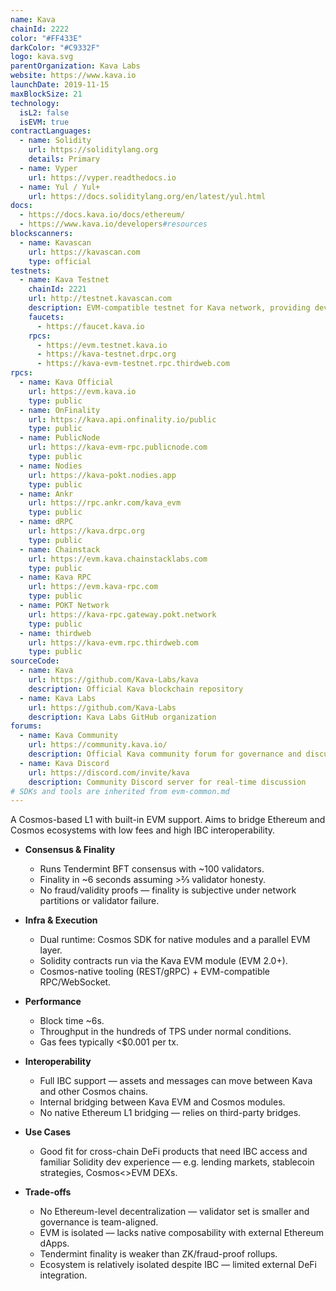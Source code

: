 ```yaml
---
name: Kava
chainId: 2222
color: "#FF433E"
darkColor: "#C9332F"
logo: kava.svg
parentOrganization: Kava Labs
website: https://www.kava.io
launchDate: 2019-11-15
maxBlockSize: 21
technology:
  isL2: false
  isEVM: true
contractLanguages:
  - name: Solidity
    url: https://soliditylang.org
    details: Primary
  - name: Vyper
    url: https://vyper.readthedocs.io
  - name: Yul / Yul+
    url: https://docs.soliditylang.org/en/latest/yul.html
docs:
  - https://docs.kava.io/docs/ethereum/
  - https://www.kava.io/developers#resources
blockscanners:
  - name: Kavascan
    url: https://kavascan.com
    type: official
testnets:
  - name: Kava Testnet
    chainId: 2221
    url: http://testnet.kavascan.com
    description: EVM-compatible testnet for Kava network, providing development and testing environment.
    faucets:
      - https://faucet.kava.io
    rpcs:
      - https://evm.testnet.kava.io
      - https://kava-testnet.drpc.org
      - https://kava-evm-testnet.rpc.thirdweb.com
rpcs:
  - name: Kava Official
    url: https://evm.kava.io
    type: public
  - name: OnFinality
    url: https://kava.api.onfinality.io/public
    type: public
  - name: PublicNode
    url: https://kava-evm-rpc.publicnode.com
    type: public
  - name: Nodies
    url: https://kava-pokt.nodies.app
    type: public
  - name: Ankr
    url: https://rpc.ankr.com/kava_evm
    type: public
  - name: dRPC
    url: https://kava.drpc.org
    type: public
  - name: Chainstack
    url: https://evm.kava.chainstacklabs.com
    type: public
  - name: Kava RPC
    url: https://evm.kava-rpc.com
    type: public
  - name: POKT Network
    url: https://kava-rpc.gateway.pokt.network
    type: public
  - name: thirdweb
    url: https://kava-evm.rpc.thirdweb.com
    type: public
sourceCode:
  - name: Kava
    url: https://github.com/Kava-Labs/kava
    description: Official Kava blockchain repository
  - name: Kava Labs
    url: https://github.com/Kava-Labs
    description: Kava Labs GitHub organization
forums:
  - name: Kava Community
    url: https://community.kava.io/
    description: Official Kava community forum for governance and discussion
  - name: Kava Discord
    url: https://discord.com/invite/kava
    description: Community Discord server for real-time discussion
# SDKs and tools are inherited from evm-common.md
---
```



A Cosmos-based L1 with built-in EVM support. Aims to bridge Ethereum and Cosmos ecosystems with low fees and high IBC interoperability.

- **Consensus & Finality**  
  - Runs Tendermint BFT consensus with ~100 validators.  
  - Finality in ~6 seconds assuming >⅔ validator honesty.  
  - No fraud/validity proofs — finality is subjective under network partitions or validator failure.  

- **Infra & Execution**  
  - Dual runtime: Cosmos SDK for native modules and a parallel EVM layer.  
  - Solidity contracts run via the Kava EVM module (EVM 2.0+).  
  - Cosmos-native tooling (REST/gRPC) + EVM-compatible RPC/WebSocket.  

- **Performance**  
  - Block time ~6s.  
  - Throughput in the hundreds of TPS under normal conditions.  
  - Gas fees typically <$0.001 per tx.  

- **Interoperability**  
  - Full IBC support — assets and messages can move between Kava and other Cosmos chains.  
  - Internal bridging between Kava EVM and Cosmos modules.  
  - No native Ethereum L1 bridging — relies on third-party bridges.

- **Use Cases**  
  - Good fit for cross-chain DeFi products that need IBC access and familiar Solidity dev experience — e.g. lending markets, stablecoin strategies, Cosmos<>EVM DEXs.  

- **Trade-offs**  
  - No Ethereum-level decentralization — validator set is smaller and governance is team-aligned.  
  - EVM is isolated — lacks native composability with external Ethereum dApps.  
  - Tendermint finality is weaker than ZK/fraud-proof rollups.  
  - Ecosystem is relatively isolated despite IBC — limited external DeFi integration.